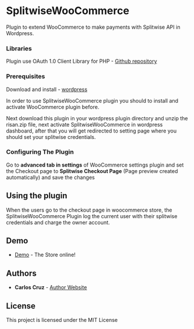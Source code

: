 # SplitwiseWooCommerce

Plugin to extend WooCommerce to make payments with Splitwise API in Wordpress.

### Libraries
Plugin use OAuth 1.0 Client Library for PHP - [Github repository](https://github.com/risan/oauth1/)

### Prerequisites
Download and install - [wordpress](https://wordpress.org/download/)

In order to use SplitwiseWooCommerce plugin you should to install and activate WooCommerce plugin before.

Next download this plugin in your wordpress plugin directory and unzip the risan.zip file, 
next activate SplitwiseWooCommerce in wordpress dashboard, after that you will get redirected to setting page 
where you should set your splitwise credentials. 

### Configuring The Plugin 
Go to **advanced tab in settings** of WooCommerce settings plugin and set the Checkout page to **Splitwise Checkout Page** (Page preview created automatically) and save the changes

## Using the plugin 

When the users go to the checkout page in woocommerce store, the SplitwiseWooCommerce Plugin log the current user with their splitwise credentials and charge the owner account.


## Demo

* [Demo](http://store.carloscruz85.com/) - The Store online!


## Authors

* **Carlos Cruz** - [Author Website](http://carloscruz85.com)


## License

This project is licensed under the MIT License

